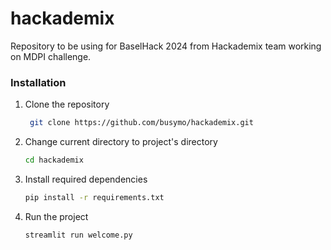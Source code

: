 # hackademix
Repository to be using for BaselHack 2024 from Hackademix team working on MDPI challenge.

### Installation

1. Clone the repository
   ```bash
    git clone https://github.com/busymo/hackademix.git
   ```
2. Change current directory to project's directory
    ```bash
    cd hackademix
    ```
3. Install required dependencies
    ```bash
    pip install -r requirements.txt
    ```
4. Run the project
    ```bash
    streamlit run welcome.py
    ```

